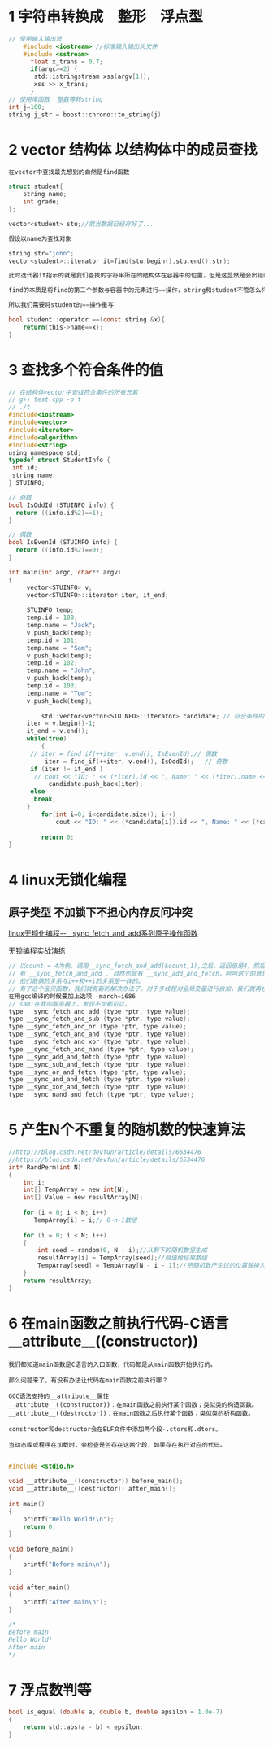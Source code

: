 # 1 字符串转换成　整形　浮点型
```c
// 使用输入输出流
    #include <iostream> //标准输入输出头文件
    #include <sstream> 
      float x_trans = 0.7;
      if(argc>=2) {
       std::istringstream xss(argv[1]);
       xss >> x_trans;
      }
// 使用库函数  整数等转string
int j=100;
string j_str = boost::chrono::to_string(j)

```
  
# 2 vector 结构体 以结构体中的成员查找
```c
在vector中查找最先想到的自然是find函数

struct student{
    string name;
    int grade;
};

vector<student> stu;//就当数据已经存好了...

假设以name为查找对象

string str="john";
vector<student>::iterator it=find(stu.begin(),stu.end(),str);

此时迭代器it指示的就是我们查找的字符串所在的结构体在容器中的位置，但是这显然是会出错的。

find的本质是将find的第三个参数与容器中的元素进行==操作，string和student不管怎么样都不会相等的。

所以我们需要将student的==操作重写

bool student::operator ==(const string &x){
    return(this->name==x);
}    

```

# 3 查找多个符合条件的值
```c
// 在结构体vector中查找符合条件的所有元素
// g++ test.cpp -o t
// ./t
#include<iostream>
#include<vector>
#include<iterator>
#include<algorithm>
#include<string>
using namespace std;
typedef struct StudentInfo {
 int id;
 string name;
} STUINFO;

// 奇数
bool IsOddId (STUINFO info) {
  return ((info.id%2)==1);
}

// 偶数
bool IsEvenId (STUINFO info) {
  return ((info.id%2)==0);
}

int main(int argc, char** argv)
{
	 vector<STUINFO> v;
	 vector<STUINFO>::iterator iter, it_end;
	  
	 STUINFO temp;
	 temp.id = 100;
	 temp.name = "Jack";
	 v.push_back(temp);
	 temp.id = 101;
	 temp.name = "Sam";
	 v.push_back(temp);
	 temp.id = 102;
	 temp.name = "John";
	 v.push_back(temp);
	 temp.id = 103;
	 temp.name = "Tom";
	 v.push_back(temp);
	 
         std::vector<vector<STUINFO>::iterator> candidate; // 符合条件的
	 iter = v.begin()-1;
	 it_end = v.end(); 
	 while(true) 
         {
	  // iter = find_if(++iter, v.end(), IsEvenId);// 偶数
          iter = find_if(++iter, v.end(), IsOddId);   // 奇数
	  if (iter != it_end )
	   // cout << "ID: " << (*iter).id << ", Name: " << (*iter).name <<endl;
           candidate.push_back(iter);
	  else
	   break;  
	 }
         for(int i=0; i<candidate.size(); i++)
             cout << "ID: " << (*candidate[i]).id << ", Name: " << (*candidate[i]).name <<endl;
 
         return 0;
}

```

# 4 linux无锁化编程
## 原子类型  不加锁下不担心内存反问冲突
[linux无锁化编程--__sync_fetch_and_add系列原子操作函数](https://blog.csdn.net/hzhsan/article/details/25124901)

[无锁编程实战演练](https://blog.csdn.net/hzhsan/article/details/25837189)

```c
// 以count = 4为例，调用__sync_fetch_and_add(&count,1),之后，返回值是4，然后，count变成了5.
// 有 __sync_fetch_and_add , 自然也就有 __sync_add_and_fetch，呵呵这个的意思就很清楚了，先自加，再返回。
// 他们哥俩的关系与i++和++i的关系是一样的。
// 有了这个宝贝函数，我们就有新的解决办法了。对于多线程对全局变量进行自加，我们就再也不用理线程锁了。
在用gcc编译的时候要加上选项 -march=i686
// sam:在我的服务器上，发现不加都可以。
type __sync_fetch_and_add (type *ptr, type value);
type __sync_fetch_and_sub (type *ptr, type value);
type __sync_fetch_and_or (type *ptr, type value);
type __sync_fetch_and_and (type *ptr, type value);
type __sync_fetch_and_xor (type *ptr, type value);
type __sync_fetch_and_nand (type *ptr, type value);
type __sync_add_and_fetch (type *ptr, type value);
type __sync_sub_and_fetch (type *ptr, type value);
type __sync_or_and_fetch (type *ptr, type value);
type __sync_and_and_fetch (type *ptr, type value);
type __sync_xor_and_fetch (type *ptr, type value);
type __sync_nand_and_fetch (type *ptr, type value);


```

# 5 产生N个不重复的随机数的快速算法
```c
//http://blog.csdn.net/devfun/article/details/6534476
//https://blog.csdn.net/devfun/article/details/6534476
int* RandPerm(int N)
{
    int i;
    int[] TempArray = new int[N];
    int[] Value = new resultArray[N];
    
    for (i = 0; i < N; i++) 
       TempArray[i] = i;// 0~n-1数组
       
    for (i = 0; i < N; i++)
    {
        int seed = random(0, N - i);//从剩下的随机数里生成  
        resultArray[i] = TempArray[seed];//赋值给结果数组  
        TempArray[seed] = TempArray[N - i - 1];//把随机数产生过的位置替换为未被选中的值。  	 
    }
    return resultArray;
}


```

# 6 在main函数之前执行代码-C语言__attribute__((constructor))

    我们都知道main函数是C语言的入口函数，代码都是从main函数开始执行的。

    那么问题来了，有没有办法让代码在main函数之前执行哪？

    GCC语法支持的__attribute__属性
    __attribute__((constructor))：在main函数之前执行某个函数；类似类的构造函数。
    __attribute__((destructor))：在main函数之后执行某个函数；类似类的析构函数。

    constructor和destructor会在ELF文件中添加两个段-.ctors和.dtors。

    当动态库或程序在加载时，会检查是否存在这两个段，如果存在执行对应的代码。
    
```c

#include <stdio.h>
 
void __attribute__((constructor)) before_main();
void __attribute__((destructor)) after_main();
 
int main()
{
	printf("Hello World!\n");
	return 0;
}
 
void before_main()
{
	printf("Before main\n");
}
 
void after_main()
{
	printf("After main\n");
}

/*
Before main
Hello World!
After main
*/

```

# 7 浮点数判等
```c
bool is_equal (double a, double b, double epsilon = 1.0e-7)
{
    return std::abs(a - b) < epsilon;
}
```


